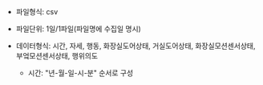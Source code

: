 * 파일형식: csv

* 파일단위: 1일/1파일(파일명에 수집일 명시) 

* 데이터형식: 시간, 자세, 행동, 화장실도어상태, 거실도어상태, 화장실모션센서상태, 부엌모션센서상태, 행위의도 

    - 시간: "년-월-일-시-분" 순서로 구성
